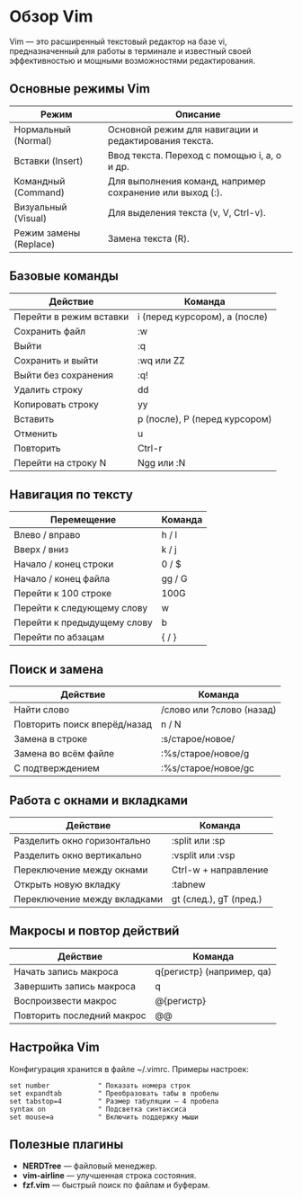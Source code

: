 # **Обзор Vim**

Vim — это расширенный текстовый редактор на базе vi, предназначенный для работы в терминале и известный своей эффективностью и мощными возможностями редактирования.

## **Основные режимы Vim**

|**Режим**|**Описание**|
|---|---|
|Нормальный (Normal)|Основной режим для навигации и редактирования текста.|
|Вставки (Insert)|Ввод текста. Переход с помощью i, a, o и др.|
|Командный (Command)|Для выполнения команд, например сохранение или выход (:).|
|Визуальный (Visual)|Для выделения текста (v, V, Ctrl-v).|
|Режим замены (Replace)|Замена текста (R).|

## **Базовые команды**

|**Действие**|**Команда**|
|---|---|
|Перейти в режим вставки|i (перед курсором), a (после)|
|Сохранить файл|:w|
|Выйти|:q|
|Сохранить и выйти|:wq или ZZ|
|Выйти без сохранения|:q!|
|Удалить строку|dd|
|Копировать строку|yy|
|Вставить|p (после), P (перед курсором)|
|Отменить|u|
|Повторить|Ctrl-r|
|Перейти на строку N|Ngg или :N|

## **Навигация по тексту**

| **Перемещение**             | **Команда** |
| --------------------------- | ----------- |
| Влево / вправо              | h / l       |
| Вверх / вниз                | k / j       |
| Начало / конец строки       | 0 / $       |
| Начало / конец файла        | gg / G      |
| Перейти к 100 строке        | 100G        |
| Перейти к следующему слову  | w           |
| Перейти к предыдущему слову | b           |
| Перейти по абзацам          | { / }       |

## **Поиск и замена**

|**Действие**|**Команда**|
|---|---|
|Найти слово|/слово или ?слово (назад)|
|Повторить поиск вперёд/назад|n / N|
|Замена в строке|:s/старое/новое/|
|Замена во всём файле|:%s/старое/новое/g|
|С подтверждением|:%s/старое/новое/gc|

## **Работа с окнами и вкладками**

|**Действие**|**Команда**|
|---|---|
|Разделить окно горизонтально|:split или :sp|
|Разделить окно вертикально|:vsplit или :vsp|
|Переключение между окнами|Ctrl-w + направление|
|Открыть новую вкладку|:tabnew|
|Переключение между вкладками|gt (след.), gT (пред.)|

## **Макросы и повтор действий**

|**Действие**|**Команда**|
|---|---|
|Начать запись макроса|q{регистр} (например, qa)|
|Завершить запись макроса|q|
|Воспроизвести макрос|@{регистр}|
|Повторить последний макрос|@@|

## **Настройка Vim**

Конфигурация хранится в файле ~/.vimrc. Примеры настроек:

```
set number            " Показать номера строк
set expandtab         " Преобразовать табы в пробелы
set tabstop=4         " Размер табуляции — 4 пробела
syntax on             " Подсветка синтаксиса
set mouse=a           " Включить поддержку мыши
```


## **Полезные плагины**
- **NERDTree** — файловый менеджер.
- **vim-airline** — улучшенная строка состояния.
- **fzf.vim** — быстрый поиск по файлам и буферам.
